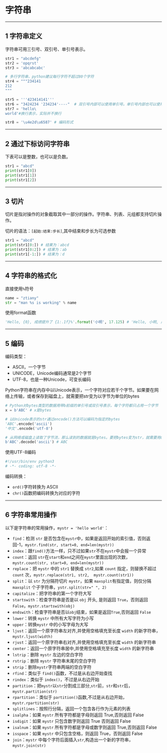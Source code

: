 # 字符串

---
## 1 字符串定义

字符串可用三引号、双引号、单引号表示。

```python
str1 = "abcdefg"
str2 = 'opqrst'
str3 = 'abcabcabc'

# 多行字符串，python建议每行字符不超过80个字符
str4 = """234141
212
"""  

str5 = '''423414141'''
str6 = "3424234 '234234'----"  # 双引号内部可以使用单引号。单引号内部也可以使用双引号
str7 = 'hello\
world'#换行表示，实际并不换行

str8 = '\u4e2d\u6587' # 编码形式
```


---
## 2 通过下标访问字符串

下表可以是整数，也可以是负数。

```python
str1 = "abcd"
print(str1[0])
print(str1[1])
print(str1[2])
```

---
## 3 切片

切片是指对操作的对象截取其中一部分的操作。字符串、列表、元组都支持切片操作。

切片的语法：`[起始:结束:步长]`,其中结束和步长为可选参数

```python
str1 = "abcd"
print(str1[0:]) # 结果为：abcd
print(str1[0:2]) # 结果为：ab
print(str1[-1:]) # 结果为：d 
```

---
## 4 字符串的格式化

直接使用`%`符号

```python
name = "ztiany"
str = "man %s is working" % name
```

使用format函数
```python
'Hello, {0}, 成绩提升了 {1:.1f}%'.format('小明', 17.125) # 'Hello, 小明, 成绩提升了 17.1%'
```

---
## 5 编码

编码类型：
- ASCII，一个字节
- UNICODE，Unicode编码通常是2个字节
- UTF-8，也是一种Unicode，可变长编码

Python字符串在内存中以Unicode表示，一个字符对应若干个字节。如果要在网络上传输，或者保存到磁盘上，就需要把str变为以字节为单位的bytes

```python
# Python对bytes类型的数据用带b前缀的单引号或双引号表示，每个字符都只占用一个字节
x = b'ABC' # x是bytes

# 以Unicode表示的str通过encode()方法可以编码为指定的bytes
'ABC'.encode('ascii')
'中文'.encode('utf-8')

# 从网络或磁盘上读取了字节流，那么读到的数据就是bytes。要把bytes变为str，就需要用decode()方法
b'ABC'.decode('ascii') # ABC
```

使用UTF-8编码

```python
#!/usr/bin/env python3
# -*- coding: utf-8 -*-
```

编码转换：

 - `ord()`字符转换为 ASCII
 - `chr()`函数把编码转换为对应的字符

---
## 6 字符串常用操作

以下是字符串的常用操作，`mystr = 'hello world'`：

- `find`：检测 `str` 是否包含在`mystr`中，如果是返回开始的索引值，否则返回-1，`mystr.find(str, start=0, end=len(mystr))`
- `index`：跟`find()`方法一样，只不过如果`str`不在`mystr`中会报一个异常
- `count`：返回 `str`在`start`和`end`之间在`mystr`里面出现的次数，`mystr.count(str, start=0, end=len(mystr))`
- `replace`：把 `mystr` 中的 `str1` 替换成 `str2`,如果 `count` 指定，则替换不超过 `count` 次，`mystr.replace(str1, str2,  mystr.count(str1))`
- `split`：以 `str` 为分隔符切片 `mystr`，如果 `maxsplit`有指定值，则仅分隔 `maxsplit` 个子字符串，`ystr.split(str=" ", 2)`
- `capitalize`：把字符串的第一个字符大写
- `startswith`：检查字符串是否是以 `obj` 开头, 是则返回 `True`，否则返回 `False`，`mystr.startswith(obj)`
- `endswith`：检查字符串是否以`obj`结束，如果是返回`True`,否则返回 `False`
- `lower`：转换 `mystr` 中所有大写字符为小写
- `upper`：转换`mystr` 中的小写字母为大写
- `ljust`：返回一个原字符串左对⻬,并使用空格填充至⻓度 `width` 的新字符串，`mystr.ljust(width)`
- `rjust`：返回一个原字符串右对⻬,并使用空格填充至⻓度 `width` 的新字符串
- `center`：返回一个原字符串居中,并使用空格填充至⻓度 `width` 的新字符串
- `lstrip`：删除 `mystr` 左边的空白字符
- `rstrip`：删除 `mystr` 字符串末尾的空白字符
- `strip`：删除`mystr`字符串两端的空白字符
- `rfind`：类似于 `find()`函数，不过是从右边开始查找
- `rindex`：类似于 `index()`，不过是从右边开始
- `partition`：把`mystr`以`str`分割成三部分,`str`前，`str`和`str`后，`mystr.partition(str)`
- `rpartition`：类似于 `partition()`函数,不过是从右边开始，`mystr.rpartition(str)`
- `splitlines`：按照行分隔，返回一个包含各行作为元素的列表
- `isalpha`：如果 `mystr` 所有字符都是字母则返回 True,否则返回 False
- `isdigit`：如果 `mystr` 只包含数字则返回 True 否则返回 False
- `isalnum`：如果 `mystr` 所有字符都是字母或数字则返回 True,否则返回 False
- `isspace`：如果 `mystr` 中只包含空格，则返回 True，否则返回 False
- `join`：`mystr` 中每个字符后面插入`str`,构造出一个新的字符串，`mystr.join(str)`


